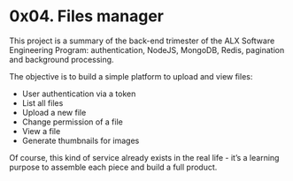 # 0x04. Files manager

This project is a summary of the back-end trimester of the ALX Software Engineering Program:
authentication, NodeJS, MongoDB, Redis, pagination and background processing.

The objective is to build a simple platform to upload and view files:

- User authentication via a token
- List all files
- Upload a new file
- Change permission of a file
- View a file
- Generate thumbnails for images

Of course, this kind of service already exists in the real life - it’s a learning purpose to assemble each piece and build a full product.
